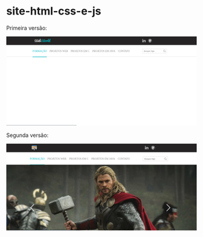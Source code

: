 # site-html-css-e-js

Primeira versão: 

<img src="/img/primeira-versao.png" alt="Primeira versão"/>

Segunda versão:

<img src="/img/segunda-versao.png" alt="Segunda versão"/>
